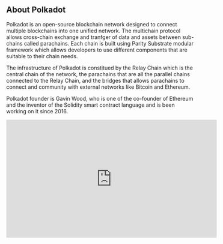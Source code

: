 ## About Polkadot

Polkadot is an open-source blockchain network designed to connect multiple blockchains into one unified network. The multichain protocol allows cross-chain exchange and tranfger of data and assets between sub-chains called parachains. Each chain is built using Parity Substrate modular framework which allows developers to use different components that are suitable to their chain needs.

The infrastructure of Polkadot is constitued by the Relay Chain which is the central chain of the network, the parachains that are all the parallel chains connected to the Relay Chain, and the bridges that allows parachains to connect and community with external networks like Bitcoin and Ethereum.

Polkadot founder is Gavin Wood, who is one of the co-founder of Ethereum and the inventor of the Solidity smart contract language and is been working on it since 2016.

<iframe width="560" height="315" src="https://www.youtube.com/watch?v=_-k0xkooSlA" frameborder="0" allow="accelerometer; autoplay; clipboard-write; encrypted-media; gyroscope; picture-in-picture" allowfullscreen></iframe>
